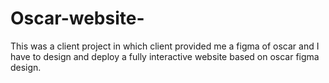# Oscar-website-
This was a client project in which client provided me a figma of oscar and I have to design and deploy a fully interactive  website based on oscar figma design.
